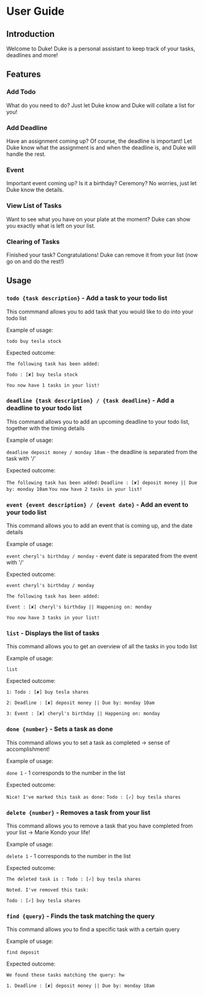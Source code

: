 # User Guide

## Introduction
Welcome to Duke! Duke is a personal assistant to keep track of your tasks, deadlines and more!

## Features 

### Add Todo
What do you need to do? Just let Duke know and Duke will collate a list for you!

### Add Deadline 
Have an assignment coming up? Of course, the deadline is important! Let Duke know what the assignment is and when the deadline is, and Duke will handle the rest.

### Event
Important event coming up? Is it a birthday? Ceremony? No worries, just let Duke know the details.

### View List of Tasks
Want to see what you have on your plate at the moment? Duke can show you exactly what is left on your list.

### Clearing of Tasks
Finished your task? Congratulations! Duke can remove it from your list (now go on and do the rest!)

## Usage

### `todo {task description}` - Add a task to your todo list
This commmand allows you to add task that you would like to do into your todo list

Example of usage: 

`todo buy tesla stock`

Expected outcome:

`The following task has been added:`

`Todo : [✘] buy tesla stock`

`You now have 1 tasks in your list!`

### `deadline {task description} / {task deadline}` - Add a deadline to your todo list
This command allows you to add an upcoming deadline to your todo list, together with the timing details

Example of usage: 

`deadline deposit money / monday 10am` - the deadline is separated from the task with '/'

Expected outcome:

`The following task has been added:`
`Deadline : [✘] deposit money || Due by: monday 10am`
`You now have 2 tasks in your list!`

### `event {event description} / {event date}` - Add an event to your todo list
This command allows you to add an event that is coming up, and the date details

Example of usage: 

`event cheryl's birthday / monday` - event date is separated from the event with '/'

Expected outcome:

`event cheryl's birthday / monday`

`The following task has been added:`

`Event : [✘] cheryl's birthday || Happening on: monday`

`You now have 3 tasks in your list!`

### `list` - Displays the list of tasks
This command allows you to get an overview of all the tasks in you todo list

Example of usage: 

`list`

Expected outcome:

`1: Todo : [✘] buy tesla shares`

`2: Deadline : [✘] deposit money || Due by: monday 10am`

`3: Event : [✘] cheryl's birthday || Happening on: monday`

### `done {number}` - Sets a task as done
This command allows you to set a task as completed -> sense of accomplishment!

Example of usage: 

`done 1` - 1 corresponds to the number in the list

Expected outcome:

`Nice! I've marked this task as done:`
`Todo : [✓] buy tesla shares`

### `delete {number}` - Removes a task from your list
This command allows you to remove a task that you have completed from your list -> Marie Kondo your life!

Example of usage: 

`delete 1` - 1 corresponds to the number in the list

Expected outcome:

`The deleted task is : Todo : [✓] buy tesla shares`

`Noted. I've removed this task:`

`Todo : [✓] buy tesla shares`


### `find {query}` - Finds the task matching the query 
This command allows you to find a specific task with a certain query

Example of usage: 

`find deposit` 

Expected outcome:

`We found these tasks matching the query: hw`

`1. Deadline : [✘] deposit money || Due by: monday 10am`
